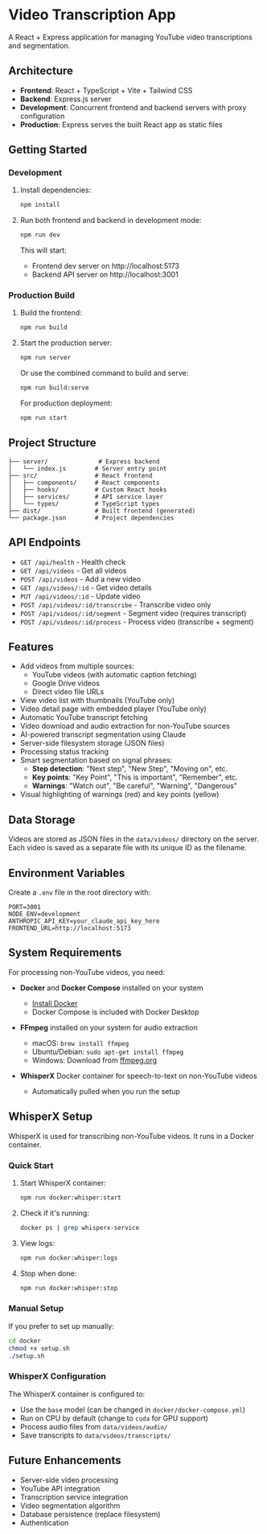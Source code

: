 # Video Transcription App

A React + Express application for managing YouTube video transcriptions and segmentation.

## Architecture

- **Frontend**: React + TypeScript + Vite + Tailwind CSS
- **Backend**: Express.js server
- **Development**: Concurrent frontend and backend servers with proxy configuration
- **Production**: Express serves the built React app as static files

## Getting Started

### Development

1. Install dependencies:
   ```bash
   npm install
   ```

2. Run both frontend and backend in development mode:
   ```bash
   npm run dev
   ```

   This will start:
   - Frontend dev server on http://localhost:5173
   - Backend API server on http://localhost:3001

### Production Build

1. Build the frontend:
   ```bash
   npm run build
   ```

2. Start the production server:
   ```bash
   npm run server
   ```

   Or use the combined command to build and serve:
   ```bash
   npm run build:serve
   ```

   For production deployment:
   ```bash
   npm run start
   ```

## Project Structure

```
├── server/              # Express backend
│   └── index.js        # Server entry point
├── src/                # React frontend
│   ├── components/     # React components
│   ├── hooks/          # Custom React hooks
│   ├── services/       # API service layer
│   └── types/          # TypeScript types
├── dist/               # Built frontend (generated)
└── package.json        # Project dependencies
```

## API Endpoints

- `GET /api/health` - Health check
- `GET /api/videos` - Get all videos
- `POST /api/videos` - Add a new video
- `GET /api/videos/:id` - Get video details
- `PUT /api/videos/:id` - Update video
- `POST /api/videos/:id/transcribe` - Transcribe video only
- `POST /api/videos/:id/segment` - Segment video (requires transcript)
- `POST /api/videos/:id/process` - Process video (transcribe + segment)

## Features

- Add videos from multiple sources:
  - YouTube videos (with automatic caption fetching)
  - Google Drive videos
  - Direct video file URLs
- View video list with thumbnails (YouTube only)
- Video detail page with embedded player (YouTube only)
- Automatic YouTube transcript fetching
- Video download and audio extraction for non-YouTube sources
- AI-powered transcript segmentation using Claude
- Server-side filesystem storage (JSON files)
- Processing status tracking
- Smart segmentation based on signal phrases:
  - **Step detection**: "Next step", "New Step", "Moving on", etc.
  - **Key points**: "Key Point", "This is important", "Remember", etc.
  - **Warnings**: "Watch out", "Be careful", "Warning", "Dangerous"
- Visual highlighting of warnings (red) and key points (yellow)

## Data Storage

Videos are stored as JSON files in the `data/videos/` directory on the server. Each video is saved as a separate file with its unique ID as the filename.

## Environment Variables

Create a `.env` file in the root directory with:

```
PORT=3001
NODE_ENV=development
ANTHROPIC_API_KEY=your_claude_api_key_here
FRONTEND_URL=http://localhost:5173
```

## System Requirements

For processing non-YouTube videos, you need:

- **Docker** and **Docker Compose** installed on your system
  - [Install Docker](https://docs.docker.com/get-docker/)
  - Docker Compose is included with Docker Desktop

- **FFmpeg** installed on your system for audio extraction
  - macOS: `brew install ffmpeg`
  - Ubuntu/Debian: `sudo apt-get install ffmpeg`
  - Windows: Download from [ffmpeg.org](https://ffmpeg.org/download.html)

- **WhisperX** Docker container for speech-to-text on non-YouTube videos
  - Automatically pulled when you run the setup

## WhisperX Setup

WhisperX is used for transcribing non-YouTube videos. It runs in a Docker container.

### Quick Start

1. Start WhisperX container:
   ```bash
   npm run docker:whisper:start
   ```

2. Check if it's running:
   ```bash
   docker ps | grep whisperx-service
   ```

3. View logs:
   ```bash
   npm run docker:whisper:logs
   ```

4. Stop when done:
   ```bash
   npm run docker:whisper:stop
   ```

### Manual Setup

If you prefer to set up manually:

```bash
cd docker
chmod +x setup.sh
./setup.sh
```

### WhisperX Configuration

The WhisperX container is configured to:
- Use the `base` model (can be changed in `docker/docker-compose.yml`)
- Run on CPU by default (change to `cuda` for GPU support)
- Process audio files from `data/videos/audio/`
- Save transcripts to `data/videos/transcripts/`

## Future Enhancements

- Server-side video processing
- YouTube API integration
- Transcription service integration
- Video segmentation algorithm
- Database persistence (replace filesystem)
- Authentication
